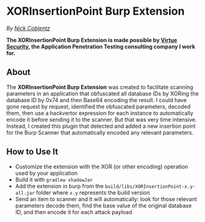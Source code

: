 # XORInsertionPoint Burp Extension

_By [Nick Coblentz](https://www.linkedin.com/in/ncoblentz/)_

__The XORInsertionPoint Burp Extension is made possible by [Virtue Security](https://www.virtuesecurity.com), the Application Penetration Testing consulting company I work for.__

## About

The __XORInsertionPoint Burp Extension__ was created to facilitate scanning parameters in an application that obfuscated all database IDs by XORing the database ID by 0x74 and then Base64 encoding the result. I could have gone request by request, identified the obfuscated parameters, decoded them, then use a hackvertor expression for each instance to automatically encode it before sending it to the scanner. But that was very time intensive. Instead, I created this plugin that detected and added a new insertion point for the Burp Scanner that automatically encoded any relevant parameters.

## How to Use It

- Customize the extension with the XOR (or other encoding) operation used by your application
- Build it with `gradlew shadowJar`
- Add the extension in burp from the `build/libs/XORInsertionPoint-x.y-all.jar` folder where `x.y` represents the build version
- Send an item to scanner and it will automatically: look for those relevant parameters decode them, find the base value of the original database ID, and then encode it for each attack payload
